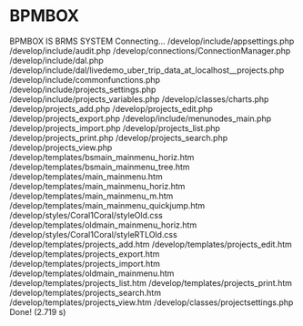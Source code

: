# BPMBOX
BPMBOX IS BRMS SYSTEM
Connecting...
/develop/include/appsettings.php
/develop/include/audit.php
/develop/connections/ConnectionManager.php
/develop/include/dal.php
/develop/include/dal/livedemo_uber_trip_data_at_localhost__projects.php
/develop/include/commonfunctions.php
/develop/include/projects_settings.php
/develop/include/projects_variables.php
/develop/classes/charts.php
/develop/projects_add.php
/develop/projects_edit.php
/develop/projects_export.php
/develop/include/menunodes_main.php
/develop/projects_import.php
/develop/projects_list.php
/develop/projects_print.php
/develop/projects_search.php
/develop/projects_view.php
/develop/templates/bsmain_mainmenu_horiz.htm
/develop/templates/bsmain_mainmenu_tree.htm
/develop/templates/main_mainmenu.htm
/develop/templates/main_mainmenu_horiz.htm
/develop/templates/main_mainmenu_m.htm
/develop/templates/main_mainmenu_quickjump.htm
/develop/styles/Coral1Coral/styleOld.css
/develop/templates/oldmain_mainmenu_horiz.htm
/develop/styles/Coral1Coral/styleRTLOld.css
/develop/templates/projects_add.htm
/develop/templates/projects_edit.htm
/develop/templates/projects_export.htm
/develop/templates/projects_import.htm
/develop/templates/oldmain_mainmenu.htm
/develop/templates/projects_list.htm
/develop/templates/projects_print.htm
/develop/templates/projects_search.htm
/develop/templates/projects_view.htm
/develop/classes/projectsettings.php
Done! (2.719 s)
